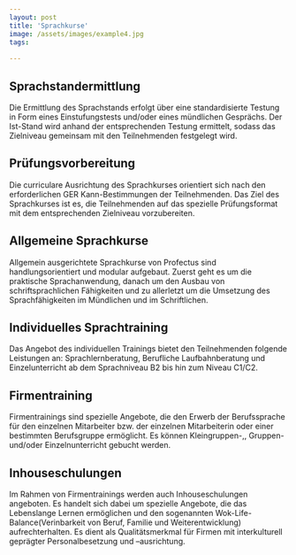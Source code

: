 ```yaml
---
layout: post
title: 'Sprachkurse'
image: /assets/images/example4.jpg
tags:
  
---
```




## Sprachstandermittlung

Die Ermittlung des Sprachstands erfolgt über eine standardisierte Testung in Form eines Einstufungstests und/oder eines mündlichen Gesprächs. Der Ist-Stand wird anhand der entsprechenden Testung ermittelt, sodass das Zielniveau gemeinsam mit den Teilnehmenden festgelegt wird. 


## Prüfungsvorbereitung

Die curriculare Ausrichtung des Sprachkurses orientiert sich nach den erforderlichen GER Kann-Bestimmungen der Teilnehmenden. Das Ziel des Sprachkurses ist es, die Teilnehmenden auf das spezielle Prüfungsformat mit dem entsprechenden Zielniveau vorzubereiten.


## Allgemeine Sprachkurse


Allgemein ausgerichtete Sprachkurse von Profectus sind handlungsorientiert und modular aufgebaut. Zuerst geht es um die praktische Sprachanwendung, danach um den Ausbau von schriftsprachlichen Fähigkeiten und zu allerletzt um die Umsetzung des Sprachfähigkeiten im Mündlichen und im Schriftlichen.

## Individuelles Sprachtraining


Das Angebot des individuellen Trainings bietet den Teilnehmenden folgende Leistungen an: Sprachlernberatung, Berufliche Laufbahnberatung und Einzelunterricht ab dem Sprachniveau B2 bis hin zum Niveau C1/C2. 


## Firmentraining


Firmentrainings sind spezielle Angebote, die den Erwerb der Berufssprache für den einzelnen Mitarbeiter bzw. der einzelnen Mitarbeiterin oder einer bestimmten Berufsgruppe ermöglicht. Es können Kleingruppen-,, Gruppen- und/oder Einzelnunterricht gebucht werden.


## Inhouseschulungen 


Im Rahmen von Firmentrainings werden auch Inhouseschulungen angeboten. Es handelt sich dabei um spezielle Angebote, die das Lebenslange Lernen ermöglichen und den sogenannten Wok-Life-Balance(Verinbarkeit von Beruf, Familie und Weiterentwicklung) aufrechterhalten. Es dient als Qualitätsmerkmal für Firmen mit interkulturell geprägter Personalbesetzung und –ausrichtung.


